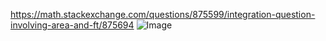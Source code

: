 

https://math.stackexchange.com/questions/875599/integration-question-involving-area-and-ft/875694
![Image](https://i.stack.imgur.com/BoRQM.png)
